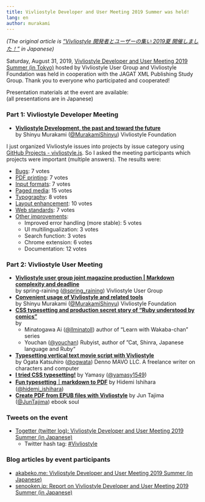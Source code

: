 ```yaml
---
title: Vivliostyle Developer and User Meeting 2019 Summer was held!
lang: en
author: murakami
---
```


*(The original article is [“Vivliostyle 開発者とユーザーの集い 2019夏 開催しました！”](/ja/blog/2019/09/04/vivliostyle-dev-user-meetup-tokyo20190831/) in Japanese)*

Saturday, August 31, 2019, [Vivliostyle Developer and User Meeting 2019 Summer (in Tokyo)](https://connpass.com/event/141767/) hosted by Vivliostyle User Group and Vivliostyle Foundation was held in cooperation with the JAGAT XML Publishing Study Group. Thank you to everyone who participated and cooperated!

Presentation materials at the event are available:  
(all presentations are in Japanese)

### Part 1: Vivliostyle Developer Meeting

- [**Vivliostyle Development, the past and toward the future**](http://bit.ly/vivdev20190831)  
    by Shinyu Murakami ([@MurakamiShinyu](https://twitter.com/MurakamiShinyu)) Vivliostyle Foundation

I just organized Vivliostyle issues into projects by issue category using [GitHub Projects - vivliostyle.js](https://github.com/vivliostyle/vivliostyle/projects). So I asked the meeting participants which projects were important (multiple answers). The results were:

- [Bugs](https://github.com/vivliostyle/vivliostyle/projects/5): 7 votes
- [PDF printing](https://github.com/vivliostyle/vivliostyle/projects/2): 7 votes
- [Input formats](https://github.com/vivliostyle/vivliostyle/projects/3): 7 votes
- [Paged media](https://github.com/vivliostyle/vivliostyle/projects/1): 15 votes
- [Typography](https://github.com/vivliostyle/vivliostyle/projects/4): 8 votes
- [Layout enhancement](https://github.com/vivliostyle/vivliostyle/projects/6): 10 votes
- [Web standards](https://github.com/vivliostyle/vivliostyle/projects/7): 7 votes
- [Other improvements](https://github.com/vivliostyle/vivliostyle/projects/8):
  - Improved error handling (more stable): 5 votes
  - UI multilingualization: 3 votes
  - Search function: 3 votes
  - Chrome extension: 6 votes
  - Documentation: 12 votes

### Part 2: Vivliostyle User Meeting

- [**Vivliostyle user group joint magazine production | Markdown complexity and deadline**](https://speakerdeck.com/spring_raining/vivliostyle-meetup)  
    by spring-raining ([@spring_raining](https://twitter.com/spring_raining)) Vivliostyle User Group
- [**Convenient usage of Vivliostyle and related tools**](http://bit.ly/vivuser20190831)  
    by Shinyu Murakami ([@MurakamiShinyu](https://twitter.com/MurakamiShinyu)) Vivliostyle Foundation
- [**CSS typesetting and production secret story of “Ruby understood by comics”**](https://docs.google.com/presentation/d/1xeYNsAQgqCOd7F6tYuCrn536-2LKB1FAeqZXHwMPn10/edit?usp=sharing)  
    by
    - Minatogawa Ai ([@llminatoll](https://twitter.com/llminatoll)) author of “Learn with Wakaba-chan” series
    - Youchan ([@youchan](https://twitter.com/youchan)) Rubyist, author of ”Cat, Shinra, Japanese language and Ruby“
- [**Typesetting vertical text movie script with Vivliostyle**](https://www.slideshare.net/ogwata_1959/vivliostyle-168920640)  
    by Ogata Katsuhiro ([@ogwata](https://twitter.com/ogwata)) Denno MAVO LLC. A freelance writer on characters and computer
- [**I tried CSS typesetting!**](https://www.slideshare.net/yamasy1549s/css-vivliostyle) by Yamasy ([@yamasy1549](https://twitter.com/yamasy1549))
- [**Fun typesetting｜markdown to PDF**](https://www.slideshare.net/Hidemi_Ishihara/ss-168065612) by Hidemi Ishihara ([@hidemi_ishihara](https://twitter.com/hidemi_ishihara))
- [**Create PDF from EPUB files with Vivliostyle**](https://speakerdeck.com/juntajima/epubhuairukaravivliostyledepdfwozuo-ru) by Jun Tajima ([@JunTajima](https://twitter.com/JunTajima)) ebook soul

### Tweets on the event

- [Togetter (twitter log): Vivliostyle Developer and User Meeting 2019 Summer (in Japanese)](https://togetter.com/li/1397878)
  - Twitter hash tag: [#Vivliostyle](https://twitter.com/search?q=%23Vivliostyle)

### Blog articles by event participants

- [akabeko.me: Vivliostyle Developer and User Meeting 2019 Summer (in Japanese)](https://akabeko.me/blog/2019/09/vivliostyle/)
- [senooken.jp: Report on Vivliostyle Developer and User Meeting 2019 Summer (in Japanese)](https://senooken.jp/blog/2019/09/01/)
